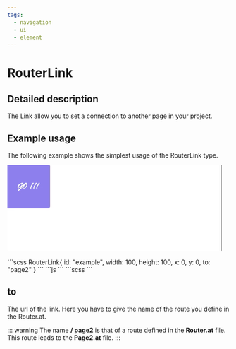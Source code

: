 ```yaml
---
tags:
  - navigation
  - ui
  - element
---
```

# RouterLink

## Detailed description
The Link allow you to set a connection to another page in your project.

## Example usage
The following example shows the simplest usage of the RouterLink type.

![alt text](./RouterLink.gif)

<code-group>
<code-block title=".at" active>
```scss
RouterLink{     
  id: "example",
  width: 100,
  height: 100,
  x: 0,
  y: 0,
  to: "page2"
}
```
</code-block>

<code-block title=".atObj">
```js
```
</code-block>

<code-block title=".atStyle">
```scss
```
</code-block>
</code-group>

## to <Badge text="url" type="tip" vertical="middle"/>
The url of the link. Here you have to give the name of the route you define in the Router.at.

::: warning
The name <b>/ page2</b> is that of a route defined in the <b>Router.at</b> file. This route leads to the <b>Page2.at</b> file.
:::
